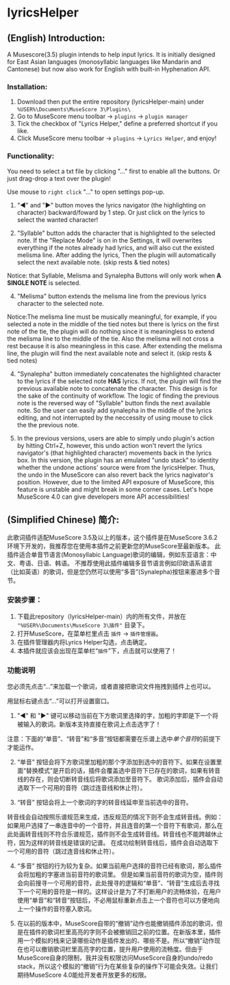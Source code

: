 # lyricsHelper
## (English) Introduction:
A Musescore(3.5) plugin intends to help input lyrics. It is initially designed for East Asian languages (monosyllabic languages like Mandarin and Cantonese) but now also work for English with built-in Hyphenation API.

### Installation:
1. Download then put the entire repository (lyricsHelper-main\) under `%USER%\Documents\MuseScore 3\Plugins\`
2. Go to MuseScore menu toolbar -> `plugins` -> `plugin manager`
3. Tick the checkbox of "Lyrics Helper," define a preferred shortcut if you like.
4. Click MuseScore menu toolbar -> `plugins` -> `Lyrics Helper`, and enjoy!

### Functionality:
You need to select a txt file by clicking "..." first to enable all the buttons. Or just drag-drop a text over the plugin!

Use mouse to `right click` "..." to open settings pop-up. 

1. "◀" and "▶" button moves the lyrics navigator (the highlighting on character) backward/foward by 1 step. Or just click on the lyrics to select the wanted character!

2. "Syllable" button adds the character that is highlighted to the selected note. If the "Replace Mode" is on in the Settings, it will overwrites everything if the notes already had lyrics, and will also cut the existed melisma line. 
After adding the lyrics, Then the plugin will automatically select the next available note. (skip rests & tied notes)

Notice: that Syllable, Melisma and Synalepha Buttons will only work when **A SINGLE NOTE** is selected.

4. "Melisma" button extends the melisma line from the previous lyrics character to the selected note. 

Notice:The melisma line must be musically meaningful, for example, if you selected a note in the middle of the tied notes but there is lyrics on the first note of the tie, the plugin will do nothing since it is meaningless to extend the melisma line to the middle of the tie. Also the melisma will not cross a rest because it is also meaningless in this case. 
After extending the melisma line, the plugin will find the next available note and select it. (skip rests & tied notes)

4. "Synalepha" button immediately concatenates the highlighted character to the lyrics if the selected note **HAS** lyrics. If not, the plugin will find the previous available note to concatenate the character.
This design is for the sake of the continuity of workflow. The logic of finding the previous note is the reversed way of "Syllable" button finds the next available note. So the user can easily add synalepha in the middle of the lyrics editing, and not interrupted by the neccessity of using mouse to click the the previous note.

5. In the previous versions, users are able to simply undo plugin's action by hitting Ctrl+Z, however, this undo action won't revert the lyrics navigator's (that highlighted character) movements back in the lyrics box. In this version, the plugin has an emulated "undo stack" to identity whether the undone actions' source were from the lyricsHelper. Thus, the undo in the MuseScore can also revert back the lyrics nagivator's position. However, due to the limited API exposure of MuseScore, this feature is unstable and might break in some corner cases. Let's hope MuseScore 4.0 can give developers more API accessibilities!

## (Simplified Chinese) 简介:
此歌词插件适配MuseScore 3.5及以上的版本，这个插件是在MuseScore 3.6.2环境下开发的，我推荐您在使用本插件之前更新您的MuseScore至最新版本。
此插件适合单音节语言(Monosyllabic Language)歌词的编辑，例如东亚语言：中文、粤语、日语、韩语。
不推荐使用此插件编辑多音节语言例如印欧语系语言（比如英语）的歌词，但是您仍然可以使用“多音”(Synalepha)按钮来塞进多个音节。

### 安装步骤：
1. 下载此repository（lyricsHelper-main）内的所有文件，并放在 `"%USER%\Documents\MuseScore 3\插件"` 目录下。
2. 打开MuseScore，在菜单栏里点击 `插件` -> `插件管理器`。
3. 在插件管理器内将Lyrics Helper勾选，点击确定。
4. 本插件就应该会出现在菜单栏“`插件`”下，点击就可以使用了！

### 功能说明
您必须先点击“...”来加载一个歌词，或者直接把歌词文件拖拽到插件上也可以。

用鼠标右键点击“...”可以打开设置窗口。

1. "◀" 和 "▶" 键可以移动当前在下方歌词里选择的字，加粗的字即是下一个将被输入的歌词。新版本支持直接在歌词上点击选字了！

注意：下面的“单音”、“转音”和“多音”按钮都需要在乐谱上选中*单个音符*的前提下才能运作。
 
2. “单音” 按钮会将下方歌词里加粗的那个字添加到选中的音符下。如果在设置里面“替换模式”是开启的话，插件会覆盖选中音符下已存在的歌词，如果有转音线的存在，则会切断转音线后将歌词添加至音符下。
歌词添加后，插件会自动选取下一个可用的音符（跳过连音线和休止符）。

4. “转音” 按钮会将上一个歌词的字的转音线延申至当前选中的音符。

转音线会自动按照乐谱规范来生成，违反规范的情况下则不会生成转音线。例如：如果用户选择了一串连音中的一个音符，并且连音的第一个音符下有歌词，那么在此处画转音线则不符合乐谱规范，插件则不会生成转音线。转音线也不能跨越休止符，因为这样的转音线是错误的记谱。
在成功绘制转音线后，插件会自动选取下一个可用的音符（跳过连音线和休止符）。

4. “多音” 按钮的行为较为复杂。如果当前用户选择的音符已经有歌词，那么插件会将加粗的字塞进当前音符的歌词里。
但是如果当前音符的歌词为空，插件则会向前搜寻一个可用的音符，此处搜寻的逻辑和“单音”、“转音”生成后去寻找下一个可用的音符是一样的。这样设计是为了不打断用户的流畅体验，在用户使用“单音”和“转音”按钮后，不必用鼠标重新点击上一个音符也可以方便地向上一个操作的音符塞入歌词。

5. 在以前的版本中，MuseScore自带的“撤销”动作也能撤销插件添加的歌词，但是在插件的歌词栏里高亮的字则不会被撤销回之前的位置。在新版本里，插件用一个模拟的栈来记录哪些动作是插件发出的、哪些不是。所以“撤销”动作现在也可以撤销歌词栏里高亮字的位置，提升用户使用的流畅度。但由于MuseScore自身的限制，我并没有权限访问MuseScore自身的undo/redo stack，所以这个模拟的“撤销”行为在某些复杂的操作下可能会失效。让我们期待MuseScore 4.0能给开发者开放更多的权限。
